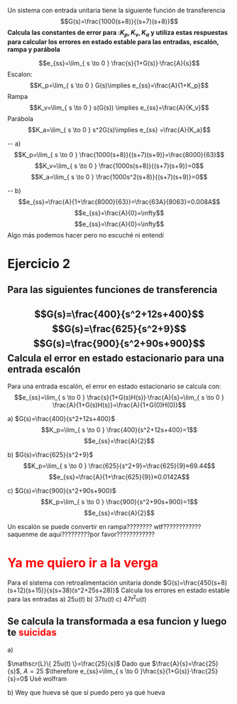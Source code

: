 
Un sistema con entrada unitaria tiene la siguiente función de transferencia
$$G(s)=\frac{1000(s+8)}{(s+7)(s+8)}$$
**Calcula las constantes de error para :$K_p,K_v,K_a$ y utiliza estas respuestas para calcular los errores en estado estable para las entradas, escalón, rampa y parábola**


$$e_{ss}=\lim_{ s \to 0 } \frac{s}{1+G(s)}·\frac{A}{s}$$
Escalon: 
$$K_p=\lim_{ s \to 0 } G(s)\implies e_{ss}=\frac{A}{1+K_p}$$
Rampa
$$K_v=\lim_{ s \to 0 } s(G(s)) \implies e_{ss}=\frac{A}{K_v}$$
Parábola
$$K_a=\lim_{ s \to 0 } s^2G(s)\implies e_{ss} =\frac{A}{K_a}$$

-- a)
$$K_p=\lim_{ s \to 0 } \frac{1000(s+8)}{(s+7)(s+9)}=\frac{8000}{63}$$
$$K_v=\lim_{ s \to 0 } \frac{1000s(s+8)}{(s+7)(s+9)}=0$$
$$K_a=\lim_{ s \to 0 } \frac{1000s^2(s+8)}{(s+7)(s+9)}=0$$


-- b)
$$e_{ss}=\frac{A}{1+\frac{8000}{63}}=\frac{63A}{8063}=0.008A$$
$$e_{ss}=\frac{A}{0}=\infty$$
$$e_{ss}=\frac{A}{0}=\infty$$
Algo más podemos hacer pero no escuché ni entendí


# Ejercicio 2
Para las siguientes funciones de transferencia
--
$$G(s)=\frac{400}{s^2+12s+400}$$
$$G(s)=\frac{625}{s^2+9}$$
$$G(s)=\frac{900}{s^2+90s+900}$$
Calcula el error en estado estacionario para una entrada escalón
--

Para una entrada escalón, el error en estado estacionario se calcula con:
$$e_{ss}=\lim_{ s \to 0 } \frac{s}{1+G(s)H(s)}·\frac{A}{s}=\lim_{ s \to 0 } \frac{A}{1+G(s)H(s)}=\frac{A}{1+G(0)H(0)}$$

a) $G(s)=\frac{400}{s^2+12s+400}$
$$K_p=\lim_{ s \to 0 } \frac{400}{s^2+12s+400}=1$$
$$e_{ss}=\frac{A}{2}$$

b) $G(s)=\frac{625}{s^2+9}$
$$K_p=\lim_{ s \to 0 } \frac{625}{s^2+9}=\frac{625}{9}≈69.44$$
$$e_{ss}=\frac{A}{1+\frac{625}{9}}≈0.0142A$$

c) $G(s)=\frac{900}{s^2+90s+900}$
$$K_p=\lim_{ s \to 0 } \frac{900}{s^2+90s+900}=1$$
$$e_{ss}=\frac{A}{2}$$

Un escalón se puede convertir en rampa???????? wtf????????????saquenme de aqui?????????por favor????????????

# <span style="color:#ff0000">Ya me quiero ir a la verga</span> 

Para el sistema con retroalimentación unitaria donde $G(s)=\frac{450(s+8)(s+12)(s+15)}{s(s+38)(s^2+25s+28)}$
Calcula los errores en estado estable para las entradas
a) $25u(t)$
b) $37tu(t)$
c) $47t^2u(t)$

Se calcula la transformada a esa funcion y luego te <span style="color:#ff0000">suicidas</span> 
--
a)

$\mathscr{L}\{ 25u(t) \}=\frac{25}{s}$
Dado que $\frac{A}{s}=\frac{25}{s}$, $A=25$
$\therefore e_{ss}=\lim_{ s \to 0 }\frac{s}{1+G(s)}·\frac{25}{s}=0$
Usé wolfram

b) Wey que hueva sé que sí puedo pero ya qué hueva
